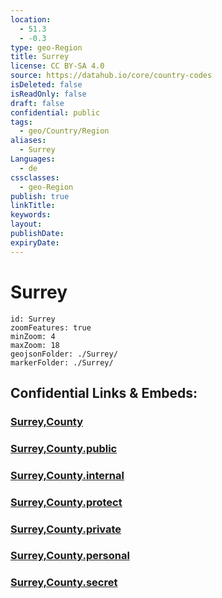 ```yaml
---
location:
  - 51.3
  - -0.3
type: geo-Region
title: Surrey
license: CC BY-SA 4.0
source: https://datahub.io/core/country-codes
isDeleted: false
isReadOnly: false
draft: false
confidential: public
tags:
  - geo/Country/Region
aliases:
  - Surrey
Languages:
  - de
cssclasses:
  - geo-Region
publish: true
linkTitle:
keywords:
layout:
publishDate:
expiryDate:
---
```


# Surrey

```leaflet
id: Surrey
zoomFeatures: true 
minZoom: 4 
maxZoom: 18
geojsonFolder: ./Surrey/
markerFolder: ./Surrey/
```


## Confidential Links & Embeds: 

### [Surrey,County](/_Standards/Earth/Continent/Europe/Europe~North/UK/England/Regions~England/South_East_England/Surrey,County.md) 

### [Surrey,County.public](/_public/Earth/Continent/Europe/Europe~North/UK/England/Regions~England/South_East_England/Surrey,County.public.md) 

### [Surrey,County.internal](/_internal/Earth/Continent/Europe/Europe~North/UK/England/Regions~England/South_East_England/Surrey,County.internal.md) 

### [Surrey,County.protect](/_protect/Earth/Continent/Europe/Europe~North/UK/England/Regions~England/South_East_England/Surrey,County.protect.md) 

### [Surrey,County.private](/_private/Earth/Continent/Europe/Europe~North/UK/England/Regions~England/South_East_England/Surrey,County.private.md) 

### [Surrey,County.personal](/_personal/Earth/Continent/Europe/Europe~North/UK/England/Regions~England/South_East_England/Surrey,County.personal.md) 

### [Surrey,County.secret](/_secret/Earth/Continent/Europe/Europe~North/UK/England/Regions~England/South_East_England/Surrey,County.secret.md)

